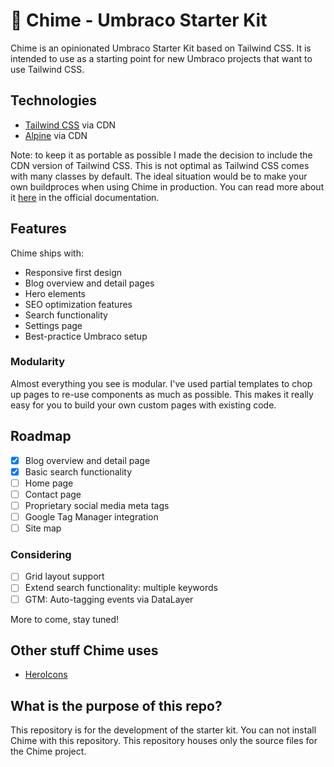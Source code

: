 # 🍃 Chime - Umbraco Starter Kit

Chime is an opinionated Umbraco Starter Kit based on Tailwind CSS. It is intended to use as a starting point for new Umbraco projects that want to use Tailwind CSS.

## Technologies

- [Tailwind CSS](https://www.tailwindcss.com) via CDN
- [Alpine](https://github.com/alpinejs/alpine) via CDN

Note: to keep it as portable as possible I made the decision to include the CDN version of Tailwind CSS. This is not optimal as Tailwind CSS comes with many classes by default. The ideal situation would be to make your own buildproces when using Chime in production. You can read more about it [here](https://tailwindcss.com/docs/controlling-file-size) in the official documentation.

## Features

Chime ships with:

- Responsive first design
- Blog overview and detail pages
- Hero elements
- SEO optimization features
- Search functionality
- Settings page
- Best-practice Umbraco setup

### Modularity

Almost everything you see is modular. I've used partial templates to chop up pages to re-use components as much as possible. This makes it really easy for you to build your own custom pages with existing code.

## Roadmap

- [x] Blog overview and detail page
- [x] Basic search functionality
- [ ] Home page
- [ ] Contact page
- [ ] Proprietary social media meta tags
- [ ] Google Tag Manager integration
- [ ] Site map

### Considering

- [ ] Grid layout support
- [ ] Extend search functionality: multiple keywords
- [ ] GTM: Auto-tagging events via DataLayer

More to come, stay tuned!

## Other stuff Chime uses

- [HeroIcons](https://heroicons.dev/)

## What is the purpose of this repo?

This repository is for the development of the starter kit. You can not install Chime with this repository. This repository houses only the source files for the Chime project.
